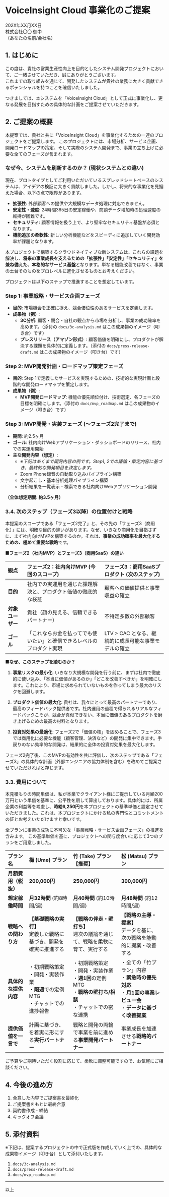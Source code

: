 # VoiceInsight Cloud 事業化のご提案

202X年XX月XX日  
株式会社〇〇 御中  
（あなたの名前/会社名）

## 1. はじめに

この度は、貴社の営業生産性向上を目的としたシステム開発プロジェクトにおいて、ご一緒させていただき、誠にありがとうございます。  
これまでの取り組みを通じて、開発したシステムが貴社の業務に大きく貢献できるポテンシャルを持つことを確信いたしました。

つきましては、本システムを「VoiceInsight Cloud」として正式に事業化し、更なる発展を目指すための具体的な計画をご提案させていただきます。

## 2. ご提案の概要

本提案では、貴社と共に「VoiceInsight Cloud」を事業化するための一連のプロジェクトをご提案します。
このプロジェクトには、市場分析、サービス企画、開発ロードマップの策定、そして実際のシステム開発まで、事業の立ち上げに必要な全てのフェーズが含まれます。

### なぜ今、システムを刷新するのか？ (現状システムとの違い)
現在、プロトタイプとしてご利用いただいているスプレッドシートベースのシステムは、アイデアの検証に大きく貢献しました。しかし、将来的な事業化を見据えた場合、以下の点で限界があります。

- **拡張性**: 外部顧客への提供や大規模なデータ処理に対応できません。
- **安定性・速度**: 24時間365日の安定稼働や、商談データ増加時の処理速度の維持が困難です。
- **セキュリティ**: 顧客情報を扱う上で、より堅牢なセキュリティ基盤が必須となります。
- **機能追加の柔軟性**: 新しい分析機能などをスピーディに追加していく開発効率が課題となります。

本プロジェクトで構築するクラウドネイティブな新システムは、これらの課題を解決し、**将来の事業成長を支えるための「拡張性」「安定性」「セキュリティ」を兼ね備えた、本格的なサービス基盤**となります。単なる機能改善ではなく、事業の土台そのものをプロレベルに進化させるものとお考えください。

プロジェクトは以下のステップで推進することを想定しています。

### Step 1: 事業戦略・サービス企画フェーズ
- **目的**: 市場機会を正確に捉え、競合優位性のあるサービスを定義します。
- **成果物（例）**:
    - **3C分析**: 顧客・競合・自社の観点から市場を分析し、事業の成功確率を高めます。（添付の `docs/3c-analysis.md` はこの成果物のイメージ（叩き台）です）
    - **プレスリリース（アマゾン形式）**: 顧客価値を明確にし、プロダクトが解決する課題を具体的に定義します。（添付の `docs/press-release-draft.md` はこの成果物のイメージ（叩き台）です）

### Step 2: MVP開発計画・ロードマップ策定フェーズ
- **目的**: Step 1で定義したサービスを実現するための、技術的な実現計画と段階的な開発ロードマップを策定します。
- **成果物（例）**:
    - **MVP開発ロードマップ**: 機能の優先順位付け、技術選定、各フェーズの目標を明確にします。（添付の `docs/mvp_roadmap.md` はこの成果物のイメージ（叩き台）です）

### Step 3: MVP開発・実装フェーズ (〜フェーズ2完了まで)
- **期間**: 約2.5ヶ月
- **ゴール**: 社内向けWebアプリケーション・ダッシュボードのリリース、社内での実運用開始
- **主な開発内容（想定）**:
    - _※下記はあくまで開発内容の例です。Step1, 2での議論・策定内容に基づき、最終的な開発項目を決定します。_
    - Zoom Phone録音の自動取り込みパイプライン構築
    - 文字起こし・基本分析処理パイプライン構築
    - 分析結果を一覧表示・検索できる社内向けWebアプリケーション開発

**（全体想定期間: 約3.5ヶ月）**

### 3.4. 次のステップ（フェーズ3以降）の位置付けと戦略
本提案のスコープである「フェーズ2完了」と、その先の「フェーズ3（商用化）」には、明確な目的の違いがあります。なぜ、いきなり商用化を目指さずに、まず社内向けMVPを構築するのか。それは、**事業の成功確率を最大化するための、極めて重要な戦略**です。

**■フェーズ2（社内MVP）とフェーズ3（商用SaaS）の違い**

| 観点           | フェーズ2：社内向けMVP (今回のスコープ)                                | フェーズ3：商用SaaSプロダクト (次のステップ)                               |
| :------------- | :--------------------------------------------------------------------- | :------------------------------------------------------------------------- |
| **目的**       | 社内での実運用を通じた課題解決と、プロダクト価値の徹底的な検証         | 顧客への価値提供と事業収益の確立                                           |
| **対象ユーザー** | 貴社（顔の見える、信頼できるパートナー）                               | 不特定多数の外部顧客                                                       |
| **ゴール**     | 「これならお金を払ってでも使いたい」と確信できるレベルのプロダクト実現 | LTV > CAC となる、継続的に成長可能な事業モデルの確立                       |

**■なぜ、このステップを踏むのか？**

1.  **事業リスクの最小化**:
    いきなり大規模な開発を行う前に、まずは社内で徹底的に使い込み、「本当に価値があるのか」「どこを改善すべきか」を明確にします。これにより、市場に求められていないものを作ってしまう最大のリスクを回避します。

2.  **プロダクト価値の最大化**:
    貴社は、我々にとって最高のパートナーであり、最高のフィードバック提供者です。社内運用の過程で得られるリアルなフィードバックこそが、競合が真似できない、本当に価値のあるプロダクトを磨き上げるための最高の材料となります。

3.  **投資対効果の最適化**:
    フェーズ2で「価値の核」を固めることで、フェーズ3では商用化に必要な機能（顧客管理、決済など）の開発に集中できます。手戻りのない効率的な開発は、結果的に全体の投資対効果を最大化します。

フェーズ2完了後、このMVPの有効性を共に評価し、次のステップである「フェーズ3」の具体的な計画（外部エンジニアの協力体制を含む）を改めてご提案させていただければと存じます。

### 3.3. 費用について
本見積もりの時間単価は、私が本業でクライアント様にご提示している月額200万円という単価を基準に、公平性を期して算出しております。具体的には、所属企業の利益等を考慮し、**時給6,250円**を本プロジェクトの基準単価と設定させていただきました。これは、本プロジェクトにかける私の専門性とコミットメントの証とお考えいただけますと幸いです。

全プランに事業の成功に不可欠な「事業戦略・サービス企画フェーズ」の推進を含みます。
この基準単価を基に、プロジェクトへの関与度合いに応じて3つのプランをご用意しました。

| プラン名 | **梅 (Ume) プラン** | **竹 (Take) プラン【推奨】** | **松 (Matsu) プラン** |
| :--- | :--- | :--- | :--- |
| **月額費用（税抜）** | **200,000円** | **250,000円** | **300,000円** |
| **想定稼働時間** | **月32時間** (約8時間/週) | **月40時間** (約10時間/週) | **月48時間** (約12時間/週) |
| **戦略への関わり方** | **【基礎戦略の実行】**<br>定義した戦略に基づき、開発を確実に推進する | **【戦略の伴走・壁打ち】**<br>週次の議論を通じて、戦略を柔軟に育て、実行する | **【戦略の主導・提案】**<br>データを基に、次の戦略を能動的に提案・改善する |
| **具体的な提供内容** | ・初期戦略策定<br>・開発・実装作業<br>・**隔週**での定例MTG<br>・チャットでの進捗報告 | ・初期戦略策定<br>・開発・実装作業<br>・**週1回**の定例MTG<br>・**戦略の壁打ち/相談**<br>・チャットでの密な連携 | ・全ての「竹プラン」内容<br>・**緊急時の優先対応**<br>・**月1回の事業レビュー会**<br>・**データに基づく改善提案** |
| **提供価値を一言で** | 計画に基づき、を着実に形にする**実行パートナー** | 戦略と開発の両輪で事業を前に進める**事業開発パートナー** | 事業成長を加速させる**戦略的パートナー** |

ご予算やご期待いただく役割に応じて、柔軟に調整可能ですので、お気軽にご相談ください。

## 4. 今後の進め方

1.  合意した内容でご提案書を最終化
2.  ご提案書をもとに最終合意
3.  契約書作成・締結
4.  キックオフ会議

## 5. 添付資料

※下記は、提案するプロジェクトの中で正式版を作成していく上での、具体的な成果物イメージ（叩き台）として添付いたします。

1.  `docs/3c-analysis.md`
2.  `docs/press-release-draft.md`
3.  `docs/mvp_roadmap.md`

---
以上 